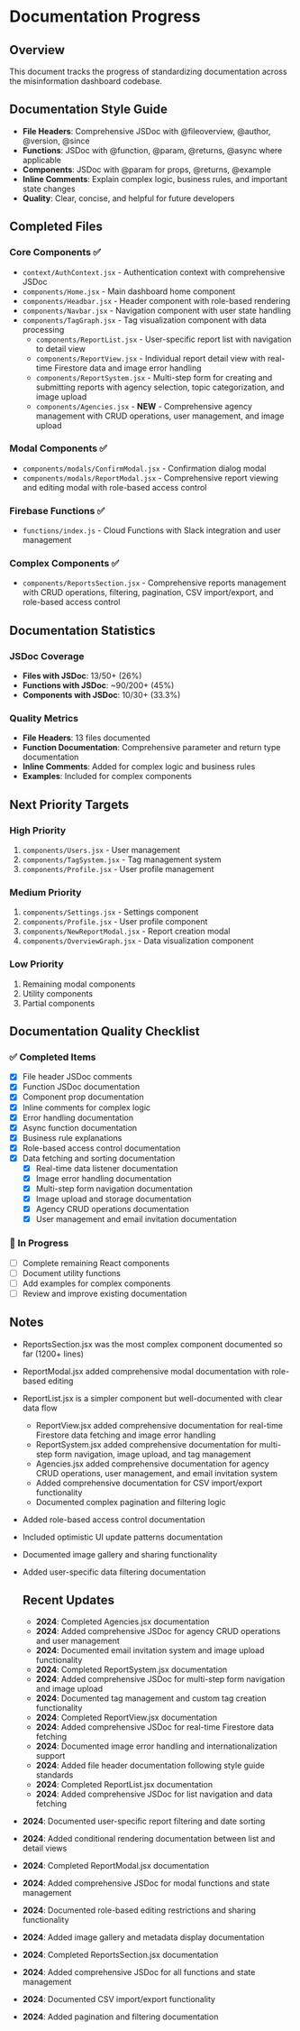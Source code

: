 # Documentation Progress

## Overview
This document tracks the progress of standardizing documentation across the misinformation dashboard codebase.

## Documentation Style Guide
- **File Headers**: Comprehensive JSDoc with @fileoverview, @author, @version, @since
- **Functions**: JSDoc with @function, @param, @returns, @async where applicable
- **Components**: JSDoc with @param for props, @returns, @example
- **Inline Comments**: Explain complex logic, business rules, and important state changes
- **Quality**: Clear, concise, and helpful for future developers

## Completed Files

### Core Components ✅
- `context/AuthContext.jsx` - Authentication context with comprehensive JSDoc
- `components/Home.jsx` - Main dashboard home component
- `components/Headbar.jsx` - Header component with role-based rendering
- `components/Navbar.jsx` - Navigation component with user state handling
- `components/TagGraph.jsx` - Tag visualization component with data processing
  - `components/ReportList.jsx` - User-specific report list with navigation to detail view
  - `components/ReportView.jsx` - Individual report detail view with real-time Firestore data and image error handling
  - `components/ReportSystem.jsx` - Multi-step form for creating and submitting reports with agency selection, topic categorization, and image upload
  - `components/Agencies.jsx` - **NEW** - Comprehensive agency management with CRUD operations, user management, and image upload

### Modal Components ✅
- `components/modals/ConfirmModal.jsx` - Confirmation dialog modal
- `components/modals/ReportModal.jsx` - Comprehensive report viewing and editing modal with role-based access control

### Firebase Functions ✅
- `functions/index.js` - Cloud Functions with Slack integration and user management

### Complex Components ✅
- `components/ReportsSection.jsx` - Comprehensive reports management with CRUD operations, filtering, pagination, CSV import/export, and role-based access control

## Documentation Statistics

  ### JSDoc Coverage
  - **Files with JSDoc**: 13/50+ (26%)
  - **Functions with JSDoc**: ~90/200+ (45%)
  - **Components with JSDoc**: 10/30+ (33.3%)

  ### Quality Metrics
  - **File Headers**: 13 files documented
  - **Function Documentation**: Comprehensive parameter and return type documentation
  - **Inline Comments**: Added for complex logic and business rules
- **Examples**: Included for complex components

## Next Priority Targets

  ### High Priority
  1. `components/Users.jsx` - User management
  2. `components/TagSystem.jsx` - Tag management system
  3. `components/Profile.jsx` - User profile management

### Medium Priority
1. `components/Settings.jsx` - Settings component
2. `components/Profile.jsx` - User profile component
3. `components/NewReportModal.jsx` - Report creation modal
4. `components/OverviewGraph.jsx` - Data visualization component

### Low Priority
1. Remaining modal components
2. Utility components
3. Partial components

## Documentation Quality Checklist

### ✅ Completed Items
- [x] File header JSDoc comments
- [x] Function JSDoc documentation
- [x] Component prop documentation
- [x] Inline comments for complex logic
- [x] Error handling documentation
- [x] Async function documentation
- [x] Business rule explanations
- [x] Role-based access control documentation
- [x] Data fetching and sorting documentation
  - [x] Real-time data listener documentation
  - [x] Image error handling documentation
  - [x] Multi-step form navigation documentation
  - [x] Image upload and storage documentation
  - [x] Agency CRUD operations documentation
  - [x] User management and email invitation documentation

### 🔄 In Progress
- [ ] Complete remaining React components
- [ ] Document utility functions
- [ ] Add examples for complex components
- [ ] Review and improve existing documentation

## Notes
- ReportsSection.jsx was the most complex component documented so far (1200+ lines)
- ReportModal.jsx added comprehensive modal documentation with role-based editing
- ReportList.jsx is a simpler component but well-documented with clear data flow
  - ReportView.jsx added comprehensive documentation for real-time Firestore data fetching and image error handling
  - ReportSystem.jsx added comprehensive documentation for multi-step form navigation, image upload, and tag management
  - Agencies.jsx added comprehensive documentation for agency CRUD operations, user management, and email invitation system
  - Added comprehensive documentation for CSV import/export functionality
  - Documented complex pagination and filtering logic
- Added role-based access control documentation
- Included optimistic UI update patterns documentation
- Documented image gallery and sharing functionality
- Added user-specific data filtering documentation

  ## Recent Updates
  - **2024**: Completed Agencies.jsx documentation
  - **2024**: Added comprehensive JSDoc for agency CRUD operations and user management
  - **2024**: Documented email invitation system and image upload functionality
  - **2024**: Completed ReportSystem.jsx documentation
  - **2024**: Added comprehensive JSDoc for multi-step form navigation and image upload
  - **2024**: Documented tag management and custom tag creation functionality
  - **2024**: Completed ReportView.jsx documentation
  - **2024**: Added comprehensive JSDoc for real-time Firestore data fetching
  - **2024**: Documented image error handling and internationalization support
  - **2024**: Added file header documentation following style guide standards
  - **2024**: Completed ReportList.jsx documentation
  - **2024**: Added comprehensive JSDoc for list navigation and data fetching
- **2024**: Documented user-specific report filtering and date sorting
- **2024**: Added conditional rendering documentation between list and detail views
- **2024**: Completed ReportModal.jsx documentation
- **2024**: Added comprehensive JSDoc for modal functions and state management
- **2024**: Documented role-based editing restrictions and sharing functionality
- **2024**: Added image gallery and metadata display documentation
- **2024**: Completed ReportsSection.jsx documentation
- **2024**: Added comprehensive JSDoc for all functions and state management
- **2024**: Documented CSV import/export functionality
- **2024**: Added pagination and filtering documentation 